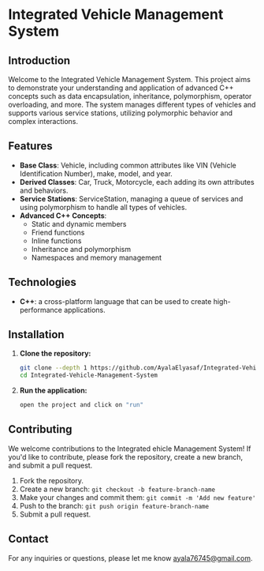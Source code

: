 # Integrated Vehicle Management System

## Introduction
Welcome to the Integrated Vehicle Management System. This project aims to demonstrate your understanding and application of advanced C++ concepts such as data encapsulation, inheritance, polymorphism, operator overloading, and more. The system manages different types of vehicles and supports various service stations, utilizing polymorphic behavior and complex interactions.

## Features
- **Base Class**: Vehicle, including common attributes like VIN (Vehicle Identification Number), make, model, and year.
- **Derived Classes**: Car, Truck, Motorcycle, each adding its own attributes and behaviors.
- **Service Stations**: ServiceStation, managing a queue of services and using polymorphism to handle all types of vehicles.
- **Advanced C++ Concepts**:
  - Static and dynamic members
  - Friend functions
  - Inline functions
  - Inheritance and polymorphism
  - Namespaces and memory management

## Technologies

- **C++**: a cross-platform language that can be used to create high-performance applications.

## Installation

1. **Clone the repository:**
    ```bash
    git clone --depth 1 https://github.com/AyalaElyasaf/Integrated-Vehicle-Management-System.git 
    cd Integrated-Vehicle-Management-System
    ```

3. **Run the application:**
    ```bash
   open the project and click on "run"
    ```

## Contributing

We welcome contributions to the Integrated ehicle Management System! If you'd like to contribute, please fork the repository, create a new branch, and submit a pull request.

1. Fork the repository.
2. Create a new branch: `git checkout -b feature-branch-name`
3. Make your changes and commit them: `git commit -m 'Add new feature'`
4. Push to the branch: `git push origin feature-branch-name`
5. Submit a pull request.

## Contact

For any inquiries or questions, please let me know <span style="color: #4CAF50;">ayala76745@gmail.com</span>.
